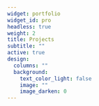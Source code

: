 ```yaml
---
widget: portfolio
widget_id: pro
headless: true
weight: 2
title: Projects
subtitle: ""
active: true
design:
  columns: ""
  background:
    text_color_light: false
    image: ""
    image_darken: 0
---
```

